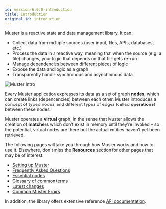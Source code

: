 ```yaml
---
id: version-6.0.0-introduction
title: Introduction
original_id: introduction
---
```


Muster is a reactive state and data management library. It can:
- Collect data from multiple sources (user input, files, APIs, databases, etc.)
- Process the data in a reactive way, meaning that when the source (e.g. a file) changes, your logic that depends on that file gets re-run
- Manage dependencies between different pieces of logic
- Expose the data and logic as a graph
- Transparently handle synchronous and asynchronous data

![Muster Intro](assets/muster-intro.png)

Every Muster application expresses its data as a set of graph **nodes**, which can create links (dependencies) between each other. Muster introduces a concept of typed nodes, and different types of edges (called **operations**) between these nodes.

Muster operates a **virtual** graph, in the sense that Muster allows the creation of **matchers** which don’t exist in memory until they’re invoked – so the potential, virtual nodes are there but the actual entities haven’t yet been retrieved.

The following pages will take you through how Muster works and how to use it. Elsewhere, don't miss the **Resources** section for other pages that may be of interest:

- [Setting up Muster](/muster/docs/resources/setup.html)
- [Frequently Asked Questions](/muster/docs/resources/faq)
- [Essential nodes](/muster/docs/resources/essential-nodes)
- [Glossary of common terms](/muster/docs/glossary)
- [Latest changes](/muster/docs/changelog)
- [Common Muster Errors](/muster/docs/resources/common-muster-errors)

In addition, the library offers extensive reference [API documentation](/muster/api). 
